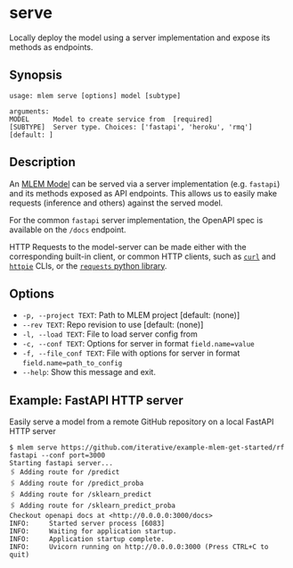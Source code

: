 # serve

Locally deploy the model using a server implementation and expose its methods as
endpoints.

## Synopsis

```usage
usage: mlem serve [options] model [subtype]

arguments:
MODEL      Model to create service from  [required]
[SUBTYPE]  Server type. Choices: ['fastapi', 'heroku', 'rmq']  [default: ]
```

## Description

An [MLEM Model](/doc/user-guide/basic-concepts#model) can be served via a server
implementation (e.g. `fastapi`) and its methods exposed as API endpoints. This
allows us to easily make requests (inference and others) against the served
model.

For the common `fastapi` server implementation, the OpenAPI spec is available on
the `/docs` endpoint.

HTTP Requests to the model-server can be made either with the corresponding
built-in client, or common HTTP clients, such as [`curl`](https://curl.se/) and
[`httpie`](https://httpie.io/) CLIs, or the
[`requests` python library](https://docs.python-requests.org/).

## Options

- `-p, --project TEXT`: Path to MLEM project [default: (none)]
- `--rev TEXT`: Repo revision to use [default: (none)]
- `-l, --load TEXT`: File to load server config from
- `-c, --conf TEXT`: Options for server in format `field.name=value`
- `-f, --file_conf TEXT`: File with options for server in format
  `field.name=path_to_config`
- `--help`: Show this message and exit.

## Example: FastAPI HTTP server

Easily serve a model from a remote GitHub repository on a local FastAPI HTTP
server

```cli
$ mlem serve https://github.com/iterative/example-mlem-get-started/rf fastapi --conf port=3000
Starting fastapi server...
🖇️ Adding route for /predict
🖇️ Adding route for /predict_proba
🖇️ Adding route for /sklearn_predict
🖇️ Adding route for /sklearn_predict_proba
Checkout openapi docs at <http://0.0.0.0:3000/docs>
INFO:     Started server process [6083]
INFO:     Waiting for application startup.
INFO:     Application startup complete.
INFO:     Uvicorn running on http://0.0.0.0:3000 (Press CTRL+C to quit)
```
